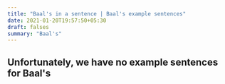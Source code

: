 ```yaml
---
title: "Baal's in a sentence | Baal's example sentences"
date: 2021-01-20T19:57:50+05:30
draft: falses
summary: "Baal's"
---
```

## Unfortunately, we have no example sentences for Baal's                 
